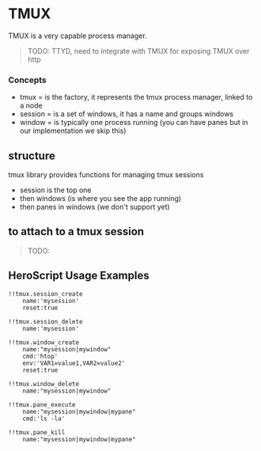 # TMUX


TMUX is a very capable process manager.

> TODO: TTYD, need to integrate with TMUX for exposing TMUX over http

### Concepts

- tmux = is the factory, it represents the tmux process manager, linked to a node
- session = is a set of windows, it has a name and groups windows
- window = is typically one process running (you can have panes but in our implementation we skip this)


## structure

tmux library provides functions for managing tmux sessions

- session is the top one
- then windows (is where you see the app running)
- then panes in windows (we don't support yet)


## to attach to a tmux session

> TODO:
## HeroScript Usage Examples

```heroscript
!!tmux.session_create 
    name:'mysession'
    reset:true

!!tmux.session_delete 
    name:'mysession'

!!tmux.window_create 
    name:"mysession|mywindow"
    cmd:'htop'
    env:'VAR1=value1,VAR2=value2'
    reset:true

!!tmux.window_delete 
    name:"mysession|mywindow"

!!tmux.pane_execute 
    name:"mysession|mywindow|mypane" 
    cmd:'ls -la'

!!tmux.pane_kill 
    name:"mysession|mywindow|mypane"
```